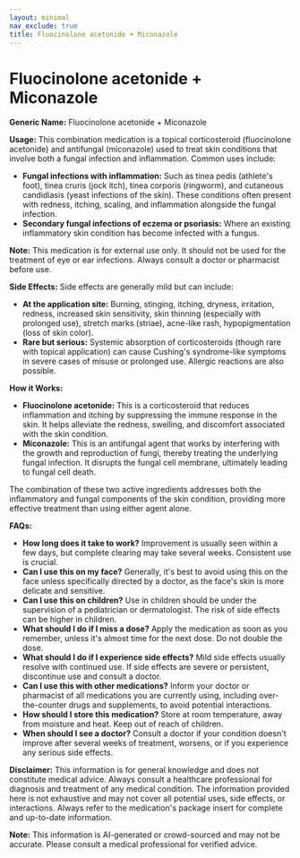 ```yaml
---
layout: minimal
nav_exclude: true
title: Fluocinolone acetonide + Miconazole
---
```


# Fluocinolone acetonide + Miconazole

**Generic Name:** Fluocinolone acetonide + Miconazole

**Usage:** This combination medication is a topical corticosteroid (fluocinolone acetonide) and antifungal (miconazole) used to treat skin conditions that involve both a fungal infection and inflammation.  Common uses include:

* **Fungal infections with inflammation:**  Such as tinea pedis (athlete's foot), tinea cruris (jock itch), tinea corporis (ringworm), and cutaneous candidiasis (yeast infections of the skin).  These conditions often present with redness, itching, scaling, and inflammation alongside the fungal infection.
* **Secondary fungal infections of eczema or psoriasis:**  Where an existing inflammatory skin condition has become infected with a fungus.

**Note:** This medication is for external use only. It should not be used for the treatment of eye or ear infections.  Always consult a doctor or pharmacist before use.


**Side Effects:**  Side effects are generally mild but can include:

* **At the application site:** Burning, stinging, itching, dryness, irritation, redness, increased skin sensitivity, skin thinning (especially with prolonged use), stretch marks (striae), acne-like rash,  hypopigmentation (loss of skin color).
* **Rare but serious:**  Systemic absorption of corticosteroids (though rare with topical application) can cause Cushing's syndrome-like symptoms in severe cases of misuse or prolonged use. Allergic reactions are also possible.


**How it Works:**

* **Fluocinolone acetonide:** This is a corticosteroid that reduces inflammation and itching by suppressing the immune response in the skin.  It helps alleviate the redness, swelling, and discomfort associated with the skin condition.
* **Miconazole:** This is an antifungal agent that works by interfering with the growth and reproduction of fungi, thereby treating the underlying fungal infection.  It disrupts the fungal cell membrane, ultimately leading to fungal cell death.

The combination of these two active ingredients addresses both the inflammatory and fungal components of the skin condition, providing more effective treatment than using either agent alone.


**FAQs:**

* **How long does it take to work?**  Improvement is usually seen within a few days, but complete clearing may take several weeks.  Consistent use is crucial.
* **Can I use this on my face?**  Generally, it's best to avoid using this on the face unless specifically directed by a doctor, as the face's skin is more delicate and sensitive.
* **Can I use this on children?**  Use in children should be under the supervision of a pediatrician or dermatologist.  The risk of side effects can be higher in children.
* **What should I do if I miss a dose?** Apply the medication as soon as you remember, unless it's almost time for the next dose. Do not double the dose.
* **What should I do if I experience side effects?**  Mild side effects usually resolve with continued use. If side effects are severe or persistent, discontinue use and consult a doctor.
* **Can I use this with other medications?**  Inform your doctor or pharmacist of all medications you are currently using, including over-the-counter drugs and supplements, to avoid potential interactions.
* **How should I store this medication?** Store at room temperature, away from moisture and heat. Keep out of reach of children.
* **When should I see a doctor?** Consult a doctor if your condition doesn't improve after several weeks of treatment, worsens, or if you experience any serious side effects.


**Disclaimer:** This information is for general knowledge and does not constitute medical advice. Always consult a healthcare professional for diagnosis and treatment of any medical condition.  The information provided here is not exhaustive and may not cover all potential uses, side effects, or interactions.  Always refer to the medication's package insert for complete and up-to-date information.


**Note:** This information is AI-generated or crowd-sourced and may not be accurate. Please consult a medical professional for verified advice.